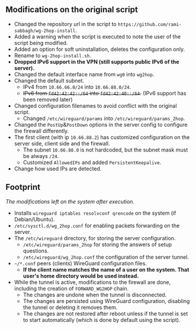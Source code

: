 
## Modifications on the original script

- Changed the repository url in the script to `https://github.com/rami-sabbagh/wg-2hop-install`.
- Added a warning when the script is executed to note the user of the script being modified.
- Added an option for soft uninstallation, deletes the configuration only.
- Rename to `wg-2hop-install.sh`.
- **Dropped IPv6 support in the VPN (still supports public IPv6 of the server).**
- Changed the default interface name from `wg0` into `wg2hop`.
- Changed the default subnet.
    - IPv4 from `10.66.66.0/24` into `10.66.88.0/24`.
    - ~~IPv6 from `fd42:42:42::/64` into `fd42:42:40::/64`.~~ (IPv6 support has been removed later)
- Changed configuration filenames to avoid conflict with the original script.
    - Changed `/etc/wireguard/params` into `/etc/wireguard/params_2hop`.
- Changed the `PostUp`&`PostDown` options in the server config to configure the firewall differently.
- The first client (with ip `10.66.88.2`) has customized configuration on the server side, client side and the firewall.
    - The subnet `10.66.88.0` is not hardcoded, but the subnet mask must be always `/24`.
    - Customized `AllowedIPs` and added `PersistentKeepalive`.
- Change how used IPs are detected.

## Footprint

_The modifications left on the system after execution._

- Installs `wireguard iptables resolvconf qrencode` on the system (if Debian/Ubuntu).
- `/etc/sysctl.d/wg_2hop.conf` for enabling packets forwarding on the server.
- The `/etc/wireguard` directory, for storing the server configuration.
    - `/etc/wireguard/params_2hop` for storing the answers of setup questions.
    - `/etc/wireguard/wg_2hop.conf` the configuration of the server tunnel.
- `~/*.conf` peers (clients) WireGuard configuration files.
    - **If the client name matches the name of a user on the system. That user's home directory would be used instead.**
- While the tunnel is active, modifications to the firewall are done, including the creation of `FORWARD_WG2HOP` chain.
    - The changes are undone when the tunnel is disconnected.
    - The changes are persisted using WireGuard configuration, disabling the tunnel or deleting it removes them.
    - The changes are not restored after reboot unless if the tunnel is set to start automatically (which is done by default using the script).
